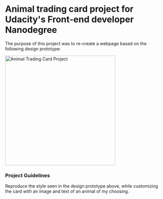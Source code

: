 # Animal trading card project for Udacity's Front-end developer Nanodegree

The purpose of this project was to re-create a webpage based on the following design prototype: 

<img src="https://video.udacity-data.com/topher/2021/June/60ca3f54_design-prototype/design-prototype.png" alt="Animal Trading Card Project" title="Udacity Animal Trading Card" width="357"/>

### Project Guidelines
Reproduce the style seen in the design prototype above, while customizing the card with an image and text of an animal of my choosing.
